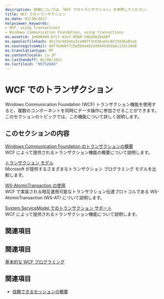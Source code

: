 ```yaml
---
description: 詳細については、「WCF でのトランザクション」を参照してください。
title: WCF でのトランザクション
ms.date: 03/30/2017
helpviewer_keywords:
- WCF, using transactions
- Windows Communication Foundation, using transactions
ms.assetid: 1e8d04dd-b7cf-41e7-8560-54b4381beb0f
ms.openlocfilehash: 4b17acd43eba31a90ff3c635ae5c8372d36a81a9
ms.sourcegitcommit: ddf7edb67715a5b9a45e3dd44536dabc153c1de0
ms.translationtype: MT
ms.contentlocale: ja-JP
ms.lasthandoff: 02/06/2021
ms.locfileid: "99752666"
---
```

# <a name="transactions-in-wcf"></a>WCF でのトランザクション

Windows Communication Foundation (WCF) トランザクション機能を使用すると、複数のコンポーネントを同時にデータ操作に参加させることができます。 このセクションのトピックでは、この機能について詳しく説明します。  
  
## <a name="in-this-section"></a>このセクションの内容  

 [Windows Communication Foundation のトランザクションの概要](transactions-overview.md)  
 WCF によって提供されるトランザクション機能の概要について説明します。  
  
 [トランザクション モデル](transaction-models.md)  
 Microsoft が提供するさまざまなトランザクション プログラミング モデルを比較します。  
  
 [WS-AtomicTransaction の使用](using-ws-atomictransaction.md)  
 WCF で実装される相互運用可能なトランザクション伝達プロトコルである WS-AtomicTransaction (WS-AT) について説明します。  
  
 [System.ServiceModel でのトランザクション サポート](transactional-support-in-system-servicemodel.md)  
 WCF によって提供されるトランザクション機能について説明します。  
  
## <a name="reference"></a>関連項目  
  
## <a name="related-sections"></a>関連項目  

 [基本的な WCF プログラミング](../basic-wcf-programming.md)  
  
## <a name="see-also"></a>関連項目

- [信頼できるセッションの概要](reliable-sessions-overview.md)
